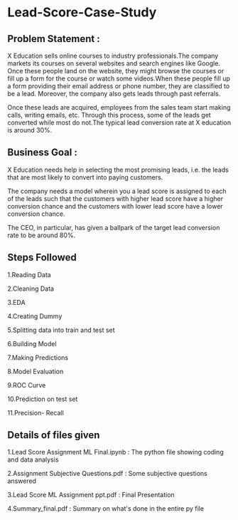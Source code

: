 # Lead-Score-Case-Study

## Problem Statement :

X Education sells online courses to industry professionals.The company markets its courses on several websites and search engines like Google.
Once these people land on the website, they might browse the courses or fill up a form for the course or watch some videos.When 
these people fill up a form providing their email address or phone number, they are classified to be a lead. Moreover, the 
company also gets leads through past referrals. 

Once these leads are acquired, employees from the sales team start making calls, writing emails, etc. Through this process, 
some of the leads get converted while most do not.The typical lead conversion rate at X education is around 30%. 

## Business Goal :

X Education needs help in selecting the most promising leads, i.e. the leads that are most likely to convert into paying 
customers. 

The company needs a model wherein you a lead score is assigned to each of the leads such that the customers with higher lead 
score have a higher conversion chance and the customers with lower lead score have a lower conversion chance. 

The CEO, in particular, has given a ballpark of the target lead conversion rate to be around 80%.

## Steps Followed
1.Reading Data

2.Cleaning Data

3.EDA

4.Creating Dummy

5.Splitting data into train and test set

6.Building Model

7.Making Predictions

8.Model Evaluation

9.ROC Curve

10.Prediction on test set

11.Precision- Recall

## Details of files given
1.Lead Score Assignment ML Final.ipynb : The python file showing coding and data analysis

2.Assignment Subjective Questions.pdf : Some subjective questions answered

3.Lead Score ML Assignment ppt.pdf : Final Presentation

4.Summary_final.pdf : Summary on what's done in the entire py file
